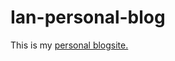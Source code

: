 # Ian-personal-blog
This is my <a href="https://dse-01-8558.github.io/IanGithaigapersonalblog/">personal blogsite.</a>
